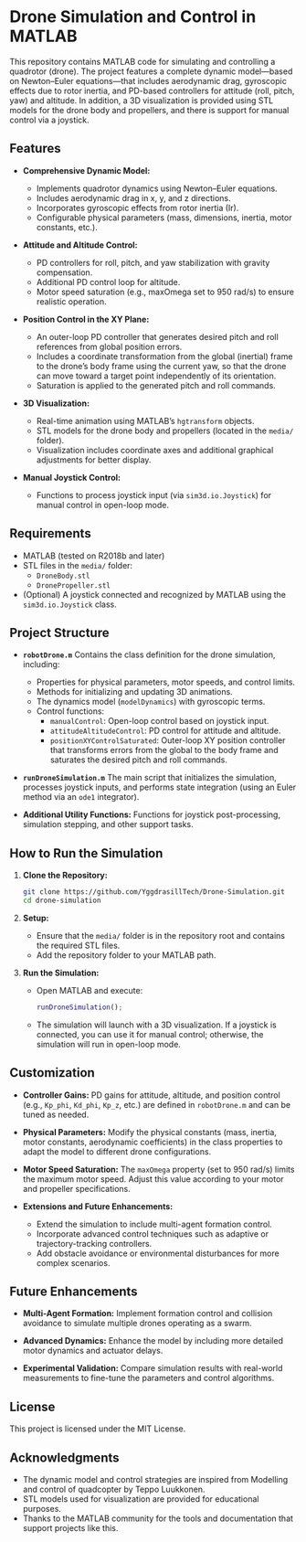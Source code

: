 # Drone Simulation and Control in MATLAB

This repository contains MATLAB code for simulating and controlling a quadrotor (drone). The project features a complete dynamic model—based on Newton–Euler equations—that includes aerodynamic drag, gyroscopic effects due to rotor inertia, and PD-based controllers for attitude (roll, pitch, yaw) and altitude. In addition, a 3D visualization is provided using STL models for the drone body and propellers, and there is support for manual control via a joystick.

## Features

- **Comprehensive Dynamic Model:**
  - Implements quadrotor dynamics using Newton–Euler equations.
  - Includes aerodynamic drag in x, y, and z directions.
  - Incorporates gyroscopic effects from rotor inertia (Ir).
  - Configurable physical parameters (mass, dimensions, inertia, motor constants, etc.).

- **Attitude and Altitude Control:**
  - PD controllers for roll, pitch, and yaw stabilization with gravity compensation.
  - Additional PD control loop for altitude.
  - Motor speed saturation (e.g., maxOmega set to 950 rad/s) to ensure realistic operation.

- **Position Control in the XY Plane:**
  - An outer-loop PD controller that generates desired pitch and roll references from global position errors.
  - Includes a coordinate transformation from the global (inertial) frame to the drone’s body frame using the current yaw, so that the drone can move toward a target point independently of its orientation.
  - Saturation is applied to the generated pitch and roll commands.

- **3D Visualization:**
  - Real-time animation using MATLAB’s `hgtransform` objects.
  - STL models for the drone body and propellers (located in the `media/` folder).
  - Visualization includes coordinate axes and additional graphical adjustments for better display.

- **Manual Joystick Control:**
  - Functions to process joystick input (via `sim3d.io.Joystick`) for manual control in open-loop mode.

## Requirements

- MATLAB (tested on R2018b and later)
- STL files in the `media/` folder:
  - `DroneBody.stl`
  - `DronePropeller.stl`
- (Optional) A joystick connected and recognized by MATLAB using the `sim3d.io.Joystick` class.

## Project Structure

- **`robotDrone.m`**
  Contains the class definition for the drone simulation, including:
  - Properties for physical parameters, motor speeds, and control limits.
  - Methods for initializing and updating 3D animations.
  - The dynamics model (`modelDynamics`) with gyroscopic terms.
  - Control functions:
    - `manualControl`: Open-loop control based on joystick input.
    - `attitudeAltitudeControl`: PD control for attitude and altitude.
    - `positionXYControlSaturated`: Outer-loop XY position controller that transforms errors from the global to the body frame and saturates the desired pitch and roll commands.

- **`runDroneSimulation.m`**
  The main script that initializes the simulation, processes joystick inputs, and performs state integration (using an Euler method via an `ode1` integrator).

- **Additional Utility Functions:**
  Functions for joystick post-processing, simulation stepping, and other support tasks.

## How to Run the Simulation

1. **Clone the Repository:**

    ```bash
    git clone https://github.com/YggdrasillTech/Drone-Simulation.git
    cd drone-simulation
    ```

2. **Setup:**
   - Ensure that the `media/` folder is in the repository root and contains the required STL files.
   - Add the repository folder to your MATLAB path.

3. **Run the Simulation:**
   - Open MATLAB and execute:
     ```matlab
     runDroneSimulation();
     ```
   - The simulation will launch with a 3D visualization. If a joystick is connected, you can use it for manual control; otherwise, the simulation will run in open-loop mode.

## Customization

- **Controller Gains:**
  PD gains for attitude, altitude, and position control (e.g., `Kp_phi`, `Kd_phi`, `Kp_z`, etc.) are defined in `robotDrone.m` and can be tuned as needed.

- **Physical Parameters:**
  Modify the physical constants (mass, inertia, motor constants, aerodynamic coefficients) in the class properties to adapt the model to different drone configurations.

- **Motor Speed Saturation:**
  The `maxOmega` property (set to 950 rad/s) limits the maximum motor speed. Adjust this value according to your motor and propeller specifications.

- **Extensions and Future Enhancements:**
  - Extend the simulation to include multi-agent formation control.
  - Incorporate advanced control techniques such as adaptive or trajectory-tracking controllers.
  - Add obstacle avoidance or environmental disturbances for more complex scenarios.

## Future Enhancements

- **Multi-Agent Formation:**
  Implement formation control and collision avoidance to simulate multiple drones operating as a swarm.

- **Advanced Dynamics:**
  Enhance the model by including more detailed motor dynamics and actuator delays.

- **Experimental Validation:**
  Compare simulation results with real-world measurements to fine-tune the parameters and control algorithms.

## License

This project is licensed under the MIT License.

## Acknowledgments

- The dynamic model and control strategies are inspired from Modelling and control of quadcopter by Teppo Luukkonen.
- STL models used for visualization are provided for educational purposes.
- Thanks to the MATLAB community for the tools and documentation that support projects like this.
